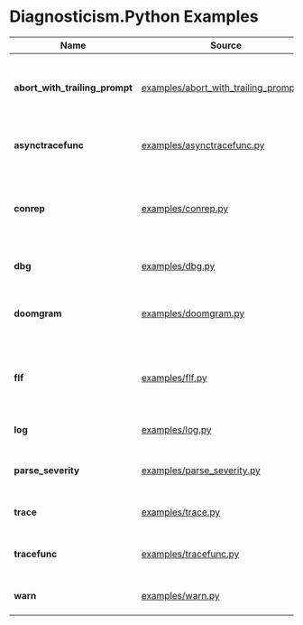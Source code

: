 # Diagnosticism.Python Examples

| Name | Source | Summary |
| ---- | ------ | ------- |
|**abort_with_trailing_prompt** |[examples/abort_with_trailing_prompt.py](/examples/abort_with_trailing_prompt.py)|Example illustrating use of `abort()` with `trailing_prompt=` optional argument|
|**asynctracefunc** |[examples/asynctracefunc.py](/examples/asynctracefunc.py)|Example illustrating use of `@asynctracefunc` decorator|
|**conrep**|[examples/conrep.py](/examples/conrep.py)|Example illustrating use of **Contingent Report API**'s `report()` and `abort()` functions|
|**dbg** |[examples/dbg.py](/examples/dbg.py)|Example illustrating use of `dbg()`|
|**doomgram** |[examples/doomgram.py](/examples/doomgram.py)|Example illustrating use of `DOOMGram` class and `DOOMScope` context manager|
|**flf** |[examples/flf.py](/examples/flf.py)|Example illustrating use of `file()`, `func()`, `line()`, `fileline()`, `filelinefunc()`|
|**log** |[examples/log.py](/examples/log.py)|Example illustrating use of `log()`|
|**parse_severity** |[examples/parse_severity.py](/examples/parse_severity.py)|Example illustrating use of `parse_severity()` function|
|**trace** |[examples/trace.py](/examples/trace.py)|Example illustrating use of `trace()` function|
|**tracefunc** |[examples/tracefunc.py](/examples/tracefunc.py)|Example illustrating use of `@tracefunc` decorator|
|**warn** |[examples/warn.py](/examples/warn.py)|Example illustrating use of `warn()` function|


<!-- ########################### end of file ########################### -->


